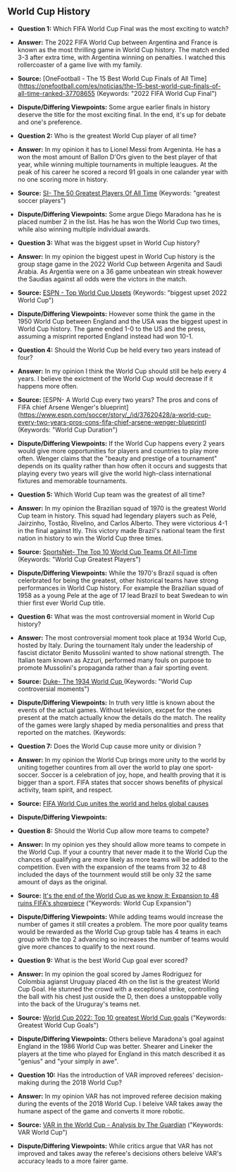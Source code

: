 ## World Cup History 

- **Question 1:** Which FIFA World Cup Final was the most exciting to watch?  
- **Answer:** The 2022 FIFA World Cup between Argentina and France is known as the most thrilling game in World Cup history. The match ended 3-3 after extra time, with Argentina winning on penalties. I watched this rollercoaster of a game live with my family. 
- **Source:** [OneFootball - The 15 Best World Cup Finals of All Time](https://onefootball.com/es/noticias/the-15-best-world-cup-finals-of-all-time-ranked-37708655 (Keywords: "2022 FIFA World Cup Final") 
- **Dispute/Differing Viewpoints:** Some argue earlier finals in history deserve the title for the most exciting final. In the end, it's up for debate and one's preference.  

- **Question 2:** Who is the greatest World Cup player of all time?  
- **Answer:** In my opinion it has to Lionel Messi from Argeninta. He has a won the most amount of Ballon D'Ors given to the best player of that year, while winning multiple tournaments in multiple leaugues. At the peak of his career he scored a record 91 goals in one calander year with no one scoring more in history. 
- **Source:** [SI- The 50 Greatest Players Of All Time](https://www.si.com/soccer/the-50-greatest-soccer-players-of-all-time) (Keywords: "greatest soccer players") 
- **Dispute/Differing Viewpoints:** Some argue Diego Maradona has he is placed number 2 in the list. Has he has won the World Cup two times, while also winning multiple individual awards. 

- **Question 3:** What was the biggest upset in World Cup history?  
- **Answer:** In my opinion the biggest upest in World Cup history is the group stage game in the 2022 World Cup between Argenita and Saudi Arabia. As Argentia were on a 36 game unbeatean win streak however the Saudias against all odds were the victors in the match. 
- **Source:** [ESPN - Top World Cup Upsets](https://www.espn.com/) (Keywords: "biggest upset 2022 World Cup")
- **Dispute/Differing Viewpoints:** However some think the game in the 1950 World Cup between England and the USA was the biggest upest in World Cup history. The game ended 1-0 to the US and the press, assuming a misprint reported England instead had won 10-1. 

- **Question 4:** Should the World Cup be held every two years instead of four?  
- **Answer:** In my opinion I think the World Cup should still be help every 4 years. I believe the exictment of the World Cup would decrease if it happens more often. 
- **Source:** [ESPN- A World Cup every two years? The pros and cons of FIFA chief Arsene Wenger's blueprint] (https://www.espn.com/soccer/story/_/id/37620428/a-world-cup-every-two-years-pros-cons-fifa-chief-arsene-wenger-blueprint) (Keywords: "World Cup Duration") 
- **Dispute/Differing Viewpoints:** If the World Cup happens every 2 years would give more opportunities for players and countries to play more often. 
Wenger claims that the "beauty and prestige of a tournament" depends on its quality rather than how often it occurs and suggests that playing every two years will give the world high-class international fixtures and memorable tournaments.

- **Question 5:** Which World Cup team was the greatest of all time?  
- **Answer:** In my opinion the Brazilian squad of 1970 is the greatest World Cup team in history. This squad had legendary players such as Pelé, Jairzinho, Tostão, Rivelino, and Carlos Alberto. They were victorious 4-1 in the final against Itly. This victory made Brazil's national team the first nation in history to win the World Cup three times. 
- **Source:** [SportsNet- The Top 10 World Cup Teams Of All-Time](https://www.goal.com/) (Keywords: "World Cup Greatest Players")
- **Dispute/Differing Viewpoints:** While the 1970's Brazil squad is often celerbrated for being the greatest, other historical teams have strong performances in World Cup history. For example the Brazilian squad of 1958 as a young Pele at the age of 17 lead Brazil to beat Swedean to win thier first ever World Cup title.  

- **Question 6:** What was the most controversial moment in World Cup history?  
- **Answer:** The most controversial moment took place at 1934 World Cup, hosted by Italy. During the tournament Italy under the leadership of fascist dictator Benito Mussolini wanted to show national strength. The Italian team known as Azzuri, performed many fouls on purpose to promote Mussolini's propaganda rather than a fair sporting event.  
- **Source:** [Duke- The 1934 World Cup ](https://sites.duke.edu/wcwp/research-projects/football-and-politics-in-europe-1930s-1950s/mussolinis-football/the-1934-world-cup/) (Keywords: "World Cup controversial moments")  
- **Dispute/Differing Viewpoints:** In truth very little is known about the events of the actual games. Without television, excpet for the ones present at the match actually know the details do the match. The reality of the games were largly shaped by media personalities and press that reported on the matches. (Keywords:

- **Question 7:** Does the World Cup cause more unity or division ?
- **Answer:**  In my opinion the World Cup brings more unity to the world by uniting together countires from all over the world to play one sport- soccer. Soccer is a celebration of joy, hope, and health proving that it is bigger than a sport. FIFA states that soccer shows benefits of physical activity, team spirit, and respect. 
- **Source:** [FIFA World Cup unites the world and helps global causes](https://inside.fifa.com/campaigns/football-unites-the-world/news/fifa-world-cup-unites-the-world-and-helps-global-causes)
- **Dispute/Differing Viewpoints:** 

- **Question 8:** Should the World Cup allow more teams to compete?  
- **Answer:** In my opinion yes they should allow more teams to compete in the World Cup. If your a country that never made it to the World Cup the chances of qualifying are more likely as more teams will be added to the competition. Even with the expansion of the teams from 32 to 48 included the days of the tournment would still be only 32 the same amount of days as the original. 
- **Source:** [It's the end of the World Cup as we know it: Expansion to 48 ruins FIFA's showpiece](https://www.si.com/soccer/2017/01/10/fifa-world-cup-expansion-48-teams-2026-gianni-infantino)  ("Keywords: World Cup Expansion")
- **Dispute/Differing Viewpoints:** While adding teams would increase the number of games it still creates a problem. The more poor quality teams would be rewarded as the World Cup group table has 4 teams in each group with the top 2 advancing so increases the number of teams would give more chances to qualify to the next round. 

- **Question 9:** What is the best World Cup goal ever scored?  
- **Answer:** In my opinion the goal scored by James Rodriguez for Colombia agianst Uruguay placed 4th on the list is the greatest World Cup Goal. He stunned the crowd with a exceptional strike, controlling the ball with his chest just ouside the D, then does a unstoppable volly into the back of the Uruguray's teams net. 
- **Source:** [World Cup 2022: Top 10 greatest World Cup goals](https://www.bbc.com/sport/football/63119496)  ("Keywords: Greatest World Cup Goals")
- **Dispute/Differing Viewpoints:** Others believe Maradona's goal against England in the 1986 World Cup was better. Shearer and Lineker the players at the time who played for England in this match described it as "genius" and "your simply in awe". 

- **Question 10:** Has the introduction of VAR improved referees' decision-making during the 2018 World Cup?  
- **Answer:** In my opinion VAR has not improved referee decision making during the events of the 2018 World Cup. I beleive VAR takes away the humane aspect of the game and converts it more robotic. 
- **Source:** [VAR in the World Cup - Analysis by The Guardian](https://www.theguardian.com/)  ("Keywords: VAR World Cup")
- **Dispute/Differing Viewpoints:** While critics argue that VAR has not improved and takes away the referee's decisions others beleive VAR's accuracy leads to a more fairer game. 
